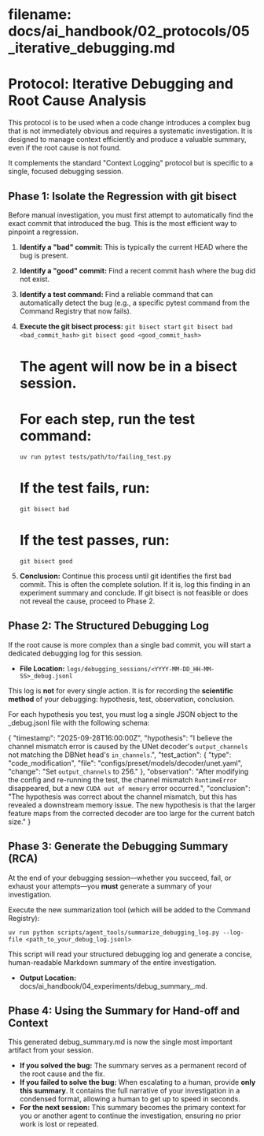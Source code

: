 # **filename: docs/ai_handbook/02_protocols/05_iterative_debugging.md**

# **Protocol: Iterative Debugging and Root Cause Analysis**

This protocol is to be used when a code change introduces a complex bug that is not immediately obvious and requires a systematic investigation. It is designed to manage context efficiently and produce a valuable summary, even if the root cause is not found.

It complements the standard "Context Logging" protocol but is specific to a single, focused debugging session.

## **Phase 1: Isolate the Regression with git bisect**

Before manual investigation, you must first attempt to automatically find the exact commit that introduced the bug. This is the most efficient way to pinpoint a regression.

1. **Identify a "bad" commit:** This is typically the current HEAD where the bug is present.
2. **Identify a "good" commit:** Find a recent commit hash where the bug did not exist.
3. **Identify a test command:** Find a reliable command that can automatically detect the bug (e.g., a specific pytest command from the Command Registry that now fails).
4. **Execute the git bisect process:**
   `git bisect start`
   `git bisect bad <bad_commit_hash>`
   `git bisect good <good_commit_hash>`
   # The agent will now be in a bisect session.
   # For each step, run the test command:
   `uv run pytest tests/path/to/failing_test.py`
   # If the test fails, run:
   `git bisect bad`
   # If the test passes, run:
   `git bisect good`

5. **Conclusion:** Continue this process until git identifies the first bad commit. This is often the complete solution. If it is, log this finding in an experiment summary and conclude. If git bisect is not feasible or does not reveal the cause, proceed to Phase 2.

## **Phase 2: The Structured Debugging Log**

If the root cause is more complex than a single bad commit, you will start a dedicated debugging log for this session.

* **File Location:** `logs/debugging_sessions/<YYYY-MM-DD_HH-MM-SS>_debug.jsonl`

This log is **not** for every single action. It is for recording the **scientific method** of your debugging: hypothesis, test, observation, conclusion.

For each hypothesis you test, you must log a single JSON object to the _debug.jsonl file with the following schema:

{
  "timestamp": "2025-09-28T16:00:00Z",
  "hypothesis": "I believe the channel mismatch error is caused by the UNet decoder's `output_channels` not matching the DBNet head's `in_channels`.",
  "test_action": {
    "type": "code_modification",
    "file": "configs/preset/models/decoder/unet.yaml",
    "change": "Set `output_channels` to 256."
  },
  "observation": "After modifying the config and re-running the test, the channel mismatch `RuntimeError` disappeared, but a new `CUDA out of memory` error occurred.",
  "conclusion": "The hypothesis was correct about the channel mismatch, but this has revealed a downstream memory issue. The new hypothesis is that the larger feature maps from the corrected decoder are too large for the current batch size."
}

## **Phase 3: Generate the Debugging Summary (RCA)**

At the end of your debugging session—whether you succeed, fail, or exhaust your attempts—you **must** generate a summary of your investigation.

Execute the new summarization tool (which will be added to the Command Registry):

`uv run python scripts/agent_tools/summarize_debugging_log.py --log-file <path_to_your_debug_log.jsonl>`

This script will read your structured debugging log and generate a concise, human-readable Markdown summary of the entire investigation.

* **Output Location:** docs/ai_handbook/04_experiments/debug_summary_<timestamp>.md.

## **Phase 4: Using the Summary for Hand-off and Context**

This generated debug_summary.md is now the single most important artifact from your session.

* **If you solved the bug:** The summary serves as a permanent record of the root cause and the fix.
* **If you failed to solve the bug:** When escalating to a human, provide **only this summary**. It contains the full narrative of your investigation in a condensed format, allowing a human to get up to speed in seconds.
* **For the next session:** This summary becomes the primary context for you or another agent to continue the investigation, ensuring no prior work is lost or repeated.
